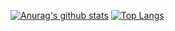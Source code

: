 [![Anurag's github stats](https://github-readme-stats.vercel.app/api?username=mie998&theme=monokai)](https://github.com/anuraghazra/github-readme-stats)
[![Top Langs](https://github-readme-stats.vercel.app/api/top-langs/?username=mie998&hide=javascript,html&theme=monokai)](https://github.com/anuraghazra/github-readme-stats)
